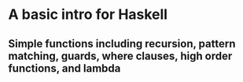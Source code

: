 # A basic intro for Haskell
## Simple functions including recursion, pattern matching, guards, where clauses, high order functions, and lambda